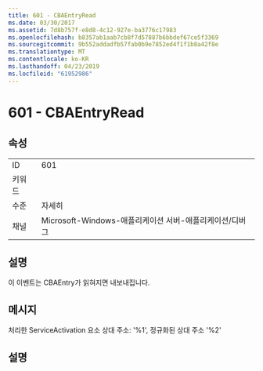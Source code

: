 ```yaml
---
title: 601 - CBAEntryRead
ms.date: 03/30/2017
ms.assetid: 7d8b757f-e8d8-4c12-927e-ba3776c17983
ms.openlocfilehash: b8357ab1aab7cb8f7d57887b6bbdef67ce5f3369
ms.sourcegitcommit: 9b552addadfb57fab0b9e7852ed4f1f1b8a42f8e
ms.translationtype: MT
ms.contentlocale: ko-KR
ms.lasthandoff: 04/23/2019
ms.locfileid: "61952986"
---
```

# <a name="601---cbaentryread"></a>601 - CBAEntryRead
## <a name="properties"></a>속성  
  
|||  
|-|-|  
|ID|601|  
|키워드||  
|수준|자세히|  
|채널|Microsoft-Windows-애플리케이션 서버-애플리케이션/디버그|  
  
## <a name="description"></a>설명  
 이 이벤트는 CBAEntry가 읽혀지면 내보내집니다.  
  
## <a name="message"></a>메시지  
 처리한 ServiceActivation 요소 상대 주소: '%1', 정규화된 상대 주소 '%2'  
  
## <a name="details"></a>설명
